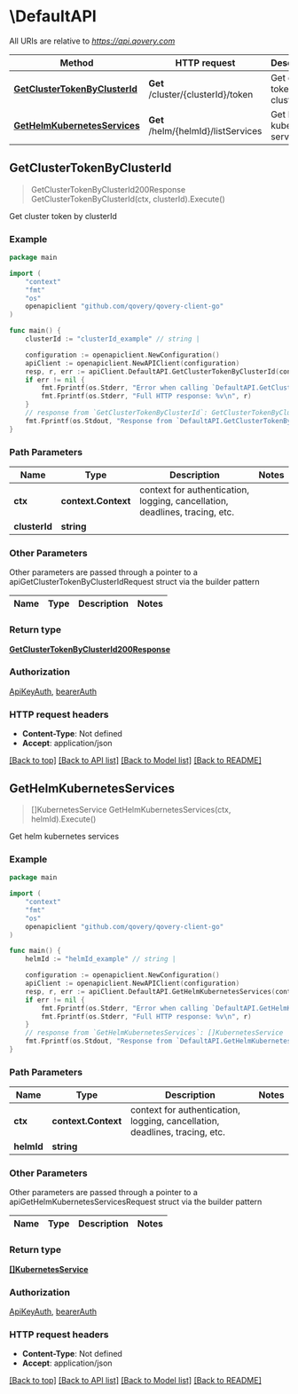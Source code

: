 # \DefaultAPI

All URIs are relative to *https://api.qovery.com*

Method | HTTP request | Description
------------- | ------------- | -------------
[**GetClusterTokenByClusterId**](DefaultAPI.md#GetClusterTokenByClusterId) | **Get** /cluster/{clusterId}/token | Get cluster token by clusterId
[**GetHelmKubernetesServices**](DefaultAPI.md#GetHelmKubernetesServices) | **Get** /helm/{helmId}/listServices | Get helm kubernetes services



## GetClusterTokenByClusterId

> GetClusterTokenByClusterId200Response GetClusterTokenByClusterId(ctx, clusterId).Execute()

Get cluster token by clusterId

### Example

```go
package main

import (
	"context"
	"fmt"
	"os"
	openapiclient "github.com/qovery/qovery-client-go"
)

func main() {
	clusterId := "clusterId_example" // string | 

	configuration := openapiclient.NewConfiguration()
	apiClient := openapiclient.NewAPIClient(configuration)
	resp, r, err := apiClient.DefaultAPI.GetClusterTokenByClusterId(context.Background(), clusterId).Execute()
	if err != nil {
		fmt.Fprintf(os.Stderr, "Error when calling `DefaultAPI.GetClusterTokenByClusterId``: %v\n", err)
		fmt.Fprintf(os.Stderr, "Full HTTP response: %v\n", r)
	}
	// response from `GetClusterTokenByClusterId`: GetClusterTokenByClusterId200Response
	fmt.Fprintf(os.Stdout, "Response from `DefaultAPI.GetClusterTokenByClusterId`: %v\n", resp)
}
```

### Path Parameters


Name | Type | Description  | Notes
------------- | ------------- | ------------- | -------------
**ctx** | **context.Context** | context for authentication, logging, cancellation, deadlines, tracing, etc.
**clusterId** | **string** |  | 

### Other Parameters

Other parameters are passed through a pointer to a apiGetClusterTokenByClusterIdRequest struct via the builder pattern


Name | Type | Description  | Notes
------------- | ------------- | ------------- | -------------


### Return type

[**GetClusterTokenByClusterId200Response**](GetClusterTokenByClusterId200Response.md)

### Authorization

[ApiKeyAuth](../README.md#ApiKeyAuth), [bearerAuth](../README.md#bearerAuth)

### HTTP request headers

- **Content-Type**: Not defined
- **Accept**: application/json

[[Back to top]](#) [[Back to API list]](../README.md#documentation-for-api-endpoints)
[[Back to Model list]](../README.md#documentation-for-models)
[[Back to README]](../README.md)


## GetHelmKubernetesServices

> []KubernetesService GetHelmKubernetesServices(ctx, helmId).Execute()

Get helm kubernetes services



### Example

```go
package main

import (
	"context"
	"fmt"
	"os"
	openapiclient "github.com/qovery/qovery-client-go"
)

func main() {
	helmId := "helmId_example" // string | 

	configuration := openapiclient.NewConfiguration()
	apiClient := openapiclient.NewAPIClient(configuration)
	resp, r, err := apiClient.DefaultAPI.GetHelmKubernetesServices(context.Background(), helmId).Execute()
	if err != nil {
		fmt.Fprintf(os.Stderr, "Error when calling `DefaultAPI.GetHelmKubernetesServices``: %v\n", err)
		fmt.Fprintf(os.Stderr, "Full HTTP response: %v\n", r)
	}
	// response from `GetHelmKubernetesServices`: []KubernetesService
	fmt.Fprintf(os.Stdout, "Response from `DefaultAPI.GetHelmKubernetesServices`: %v\n", resp)
}
```

### Path Parameters


Name | Type | Description  | Notes
------------- | ------------- | ------------- | -------------
**ctx** | **context.Context** | context for authentication, logging, cancellation, deadlines, tracing, etc.
**helmId** | **string** |  | 

### Other Parameters

Other parameters are passed through a pointer to a apiGetHelmKubernetesServicesRequest struct via the builder pattern


Name | Type | Description  | Notes
------------- | ------------- | ------------- | -------------


### Return type

[**[]KubernetesService**](KubernetesService.md)

### Authorization

[ApiKeyAuth](../README.md#ApiKeyAuth), [bearerAuth](../README.md#bearerAuth)

### HTTP request headers

- **Content-Type**: Not defined
- **Accept**: application/json

[[Back to top]](#) [[Back to API list]](../README.md#documentation-for-api-endpoints)
[[Back to Model list]](../README.md#documentation-for-models)
[[Back to README]](../README.md)

